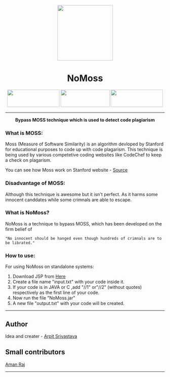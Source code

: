 <p align="center"><img src="https://image.flaticon.com/icons/svg/1487/1487356.svg" align="center" width="175"></p>
<h1 align="center">NoMoss</h1>

<p align="center">
  <img width="165" height="55" src="https://forthebadge.com/images/badges/made-with-java.svg">
  <img width="155" height="55" src="https://forthebadge.com/images/badges/built-with-love.svg">
  <img width="165" height="55" src="https://forthebadge.com/images/badges/made-with-c-plus-plus.svg">
</p>
<hr>
<p align="center">
  <b>Bypass MOSS technique which is used to detect code plagiarism</b>
</p>


### What is MOSS:
Moss (Measure of Software Similarity) is an algorithm devloped by Stanford for educational purposes to code up with 
code  plagarism. This technique is being used by various competetive coding websites like CodeChef to keep a check on
plagarism.

You can see how Moss work on Stanford website - [Source](http://theory.stanford.edu/~aiken/publications/papers/sigmod03.pdf)

### Disadvantage of MOSS:
Although this technique is awesome but it isn't perfect. As it harms some innocent canddates while some crimnals are able to escape.

### What is NoMoss?
NoMoss is a technique to bypass MOSS, which has been developed on the firm belief of

```
"No innocent should be hanged even though hundreds of crimnals are to be librated."
```

### How to use:
For using NoMoss on standalone systems:

1) Download JSP from [Here](https://www.java.com/en/download/win10.jsp)
2) Create a file name "input.txt" with your code inside it.
3) If your code is in JAVA or C ,add "//1" or"//2" (without quotes) respectively as the first line of your code.
4) Now run the file "NoMoss.jar"
5) A new file "output.txt" with your code will be created.

---

## Author
Idea and creater - [Arpit Srivastava](https://github.com/fuzious)

## Small contributors
[Aman Raj](https://github.com/amanraj1608)

---
